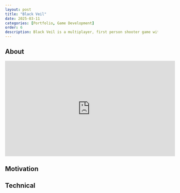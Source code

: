 ```yaml
---
layout: post
title: "Black Veil"
date: 2025-03-11
categories: [Portfolio, Game Development]
order: 6
description: Black Veil is a multiplayer, first person shooter game with hardcore tactical and horror themes that I am actively developing. 
---
```



## About

<iframe width="560" height="315" src="https://www.youtube.com/embed/WcUAuvoZ2pg?si=9TgkxrKETV0BeIBc" title="YouTube video player" frameborder="0" allow="accelerometer; autoplay; clipboard-write; encrypted-media; gyroscope; picture-in-picture; web-share" referrerpolicy="strict-origin-when-cross-origin" allowfullscreen></iframe>

## Motivation

## Technical
